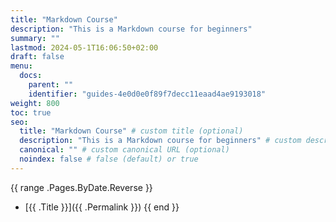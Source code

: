 ```yaml
---
title: "Markdown Course"
description: "This is a Markdown course for beginners"
summary: ""
lastmod: 2024-05-1T16:06:50+02:00
draft: false
menu:
  docs:
    parent: ""
    identifier: "guides-4e0d0e0f89f7decc11eaad4ae9193018"
weight: 800
toc: true
seo:
  title: "Markdown Course" # custom title (optional)
  description: "This is a Markdown course for beginners" # custom description (recommended)
  canonical: "" # custom canonical URL (optional)
  noindex: false # false (default) or true
---
```


{{ range .Pages.ByDate.Reverse }}

- [{{ .Title }}]({{ .Permalink }})
  {{ end }}
  <script async src="https://pagead2.googlesyndication.com/pagead/js/adsbygoogle.js?client=ca-pub-5378239849378753"
       crossorigin="anonymous"></script>
  <ins class="adsbygoogle"
       style="display:block; text-align:center;"
       data-ad-layout="in-article"
       data-ad-format="fluid"
       data-ad-client="ca-pub-5378239849378753"
       data-ad-slot="8846640451"></ins>
  <script>
       (adsbygoogle = window.adsbygoogle || []).push({});
  </script>
